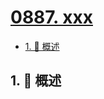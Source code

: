 # [0887. xxx](https://github.com/Tdahuyou/TNotes.leetcode/tree/main/notes/0887.%20xxx)

<!-- region:toc -->

- [1. 📝 概述](#1--概述)

<!-- endregion:toc -->

## 1. 📝 概述
